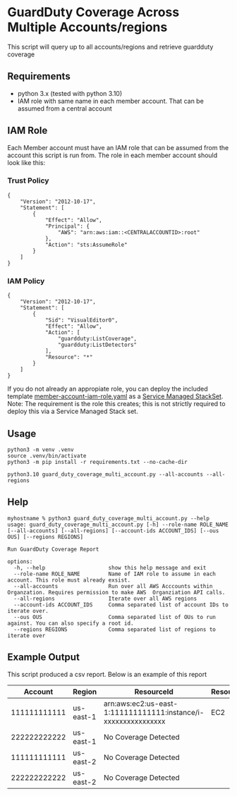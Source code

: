 # GuardDuty Coverage Across Multiple Accounts/regions

This script will query up to all accounts/regions and retrieve guardduty coverage

## Requirements

* python 3.x (tested with python 3.10)
* IAM role with same name in each member account.  That can be assumed from a central account




## IAM Role

Each Member account must have an IAM role that can be assumed from the account this script is run from.
The role in each member account should look like this:

### Trust Policy
```
{
	"Version": "2012-10-17",
	"Statement": [
		{
			"Effect": "Allow",
			"Principal": {
				"AWS": "arn:aws:iam::<CENTRALACCOUNTID>:root"
			},
			"Action": "sts:AssumeRole"
		}
	]
}
```
### IAM Policy
```
{
	"Version": "2012-10-17",
	"Statement": [
		{
			"Sid": "VisualEditor0",
			"Effect": "Allow",
			"Action": [
				"guardduty:ListCoverage",
				"guardduty:ListDetectors"
			],
			"Resource": "*"
		}
	]
}
```
If you do not already an appropiate role, you can deploy the included template [member-account-iam-role.yaml](./member-account-iam-role.yaml) as a [Service Managed StackSet](https://docs.aws.amazon.com/AWSCloudFormation/latest/UserGuide/stacksets-getting-started-create.html#stacksets-orgs-associate-stackset-with-org).  
Note: The requirement is the role this creates; this is not strictly required to deploy this via a Service Managed Stack set.

## Usage
```
python3 -m venv .venv
source .venv/bin/activate
python3 -m pip install -r requirements.txt --no-cache-dir

python3.10 guard_duty_coverage_multi_account.py --all-accounts --all-regions
```

## Help
```
myhostname % python3 guard_duty_coverage_multi_account.py --help
usage: guard_duty_coverage_multi_account.py [-h] --role-name ROLE_NAME [--all-accounts] [--all-regions] [--account-ids ACCOUNT_IDS] [--ous OUS] [--regions REGIONS]

Run GuardDuty Coverage Report

options:
  -h, --help                    show this help message and exit
  --role-name ROLE_NAME         Name of IAM role to assume in each account. This role must already exsist.
  --all-accounts                Run over all AWS Acccounts within Organzation. Requires permission to make AWS  Organziation API calls.
  --all-regions                 Iterate over all AWS regions
  --account-ids ACCOUNT_IDS     Comma separated list of account IDs to iterate over.
  --ous OUS                     Comma separated list of OUs to run against. You can also specify a root id.
  --regions REGIONS             Comma separated list of regions to iterate over
```




## Example Output
This script produced a csv report.  Below is an example of this report


|Account|Region|ResourceId|ResourceType|CoverageStatus|Issue|  
|-------|-------|-------|-------|-------|-------|  
|111111111111|us-east-1|arn:aws:ec2:us-east-1:111111111111:instance/i-xxxxxxxxxxxxxxxx|EC2|UNHEALTHY|No Agent Reporting|  
|222222222222|us-east-1|No Coverage Detected| | | |
|111111111111|us-east-2|No Coverage Detected| | | |
|222222222222|us-east-2|No Coverage Detected| | | |  